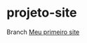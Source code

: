 # projeto-site
 Branch
 <a href="https://montanhario.github.io/projeto-site/" target="_blank">Meu primeiro site</a>
